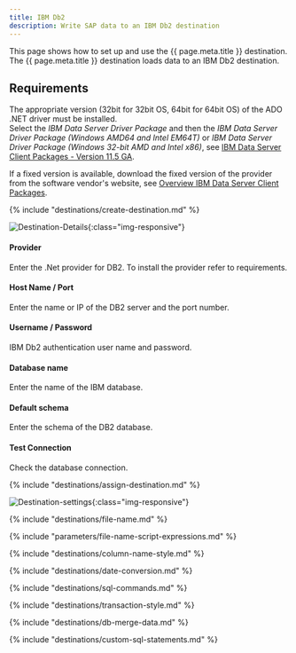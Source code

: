 ```yaml
---
title: IBM Db2
description: Write SAP data to an IBM Db2 destination
---
```


This page shows how to set up and use the {{ page.meta.title }} destination. 
The {{ page.meta.title }} destination loads data to an IBM Db2 destination.


## Requirements

The appropriate version (32bit for 32bit OS, 64bit for 64bit OS) of the ADO .NET driver must be installed.  
Select the *IBM Data Server Driver Package* and then the *IBM Data Server Driver Package (Windows AMD64 and Intel EM64T)* or 
*IBM Data Server Driver Package (Windows 32-bit AMD and Intel x86)*, see [IBM Data Server Client Packages - Version 11.5 GA](https://www.ibm.com/support/pages/node/387577).

If a fixed version is available, download the fixed version of the provider from the software vendor's website, see [Overview IBM Data Server Client Packages](https://www.ibm.com/support/pages/node/323035).<br> 

{% include "destinations/create-destination.md" %}

![Destination-Details](../../assets/images/documentation/destinations/ibm-db/destination-details.png){:class="img-responsive"}

#### Provider
Enter the .Net provider for DB2. To install the provider refer to requirements.

#### Host Name / Port
Enter the name or IP of the DB2 server and the port number. 

#### Username / Password
IBM Db2 authentication user name and password.

#### Database name
Enter the name of the IBM database.

#### Default schema
Enter the schema of the DB2 database.

#### Test Connection
Check the database connection.


{% include "destinations/assign-destination.md" %}

![Destination-settings](../../assets/images/documentation/destinations/ibm-db/destination-settings.png){:class="img-responsive"}

{% include "destinations/file-name.md" %}

{% include "parameters/file-name-script-expressions.md" %}

{% include "destinations/column-name-style.md" %}

{% include "destinations/date-conversion.md" %}

{% include "destinations/sql-commands.md" %}

{% include "destinations/transaction-style.md" %} 

{% include "destinations/db-merge-data.md" %} 

{% include "destinations/custom-sql-statements.md" %} 
